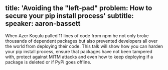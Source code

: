 title: 'Avoiding the "left-pad" problem: How to secure your pip install process'
subtitle:
speaker: aaron-bassett
---
When Azer Koçulu pulled 11 lines of code from npm he not only broke thousands of dependent packages but also prevented developers all over the world from deploying their code. This talk will show how you can harden your pip install process, ensure that packages have not been tampered with, protect against MITM attacks and even how to keep deploying if a package is deleted or if PyPi goes offline. 